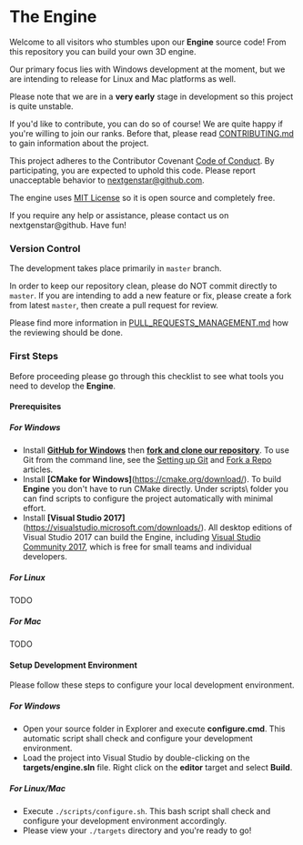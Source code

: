 # The Engine

Welcome to all visitors who stumbles upon our **Engine** source code! From this repository you can build your own 3D engine.

Our primary focus lies with Windows development at the moment, but we are intending to release for Linux and Mac platforms as well.

Please note that we are in a **very early** stage in development so this project is quite unstable.

If you'd like to contribute, you can do so of course! We are quite happy if you're willing to join our ranks. Before that, please read [CONTRIBUTING.md](https://github.com/nextgenstar/engine/blob/master/docs/CONTRIBUTING.md) to gain information about the project.

This project adheres to the Contributor Covenant [Code of Conduct](https://github.com/nextgenstar/engine/blob/master/docs/CODE_OF_CONDUCT.md). By participating, you are expected to uphold this code. Please report unacceptable behavior to nextgenstar@github.com.

The engine uses [MIT License](https://github.com/nextgenstar/engine/blob/master/docs/LICENSE.md) so it is open source and completely free.

If you require any help or assistance, please contact us on nextgenstar@github. Have fun!

### Version Control

The development takes place primarily in `master` branch.

In order to keep our repository clean, please do NOT commit directly to `master`. If you are intending to add a new feature or fix, please create a fork from latest `master`, then create a pull request for review.

Please find more information in [PULL_REQUESTS_MANAGEMENT.md](https://github.com/nextgenstar/engine/blob/master/docs/PULL_REQUESTS_MANAGEMENT.md) how the reviewing should be done.

### First Steps

Before proceeding please go through this checklist to see what tools you need to develop the **Engine**.

#### Prerequisites

##### For Windows

- Install **[GitHub for Windows](https://windows.github.com/)** then **[fork and clone our repository](https://guides.github.com/activities/forking/)**. To use Git from the command line, see the [Setting up Git](https://help.github.com/articles/set-up-git/) and [Fork a Repo](https://help.github.com/articles/fork-a-repo/) articles.
- Install **[CMake for Windows]**(https://cmake.org/download/). To build **Engine** you don't have to run CMake directly. Under scripts\ folder you can find scripts to configure the project automatically with minimal effort.
- Install **[Visual Studio 2017]**(https://visualstudio.microsoft.com/downloads/). All desktop editions of Visual Studio 2017 can build the Engine, including [Visual Studio Community 2017](http://www.visualstudio.com/products/visual-studio-community-vs), which is free for small teams and individual developers.

##### For Linux

TODO

##### For Mac

TODO

#### Setup Development Environment

Please follow these steps to configure your local development environment.

##### For Windows

- Open your source folder in Explorer and execute **configure.cmd**. This automatic script shall check and configure your development environment.
- Load the project into Visual Studio by double-clicking on the **targets/engine.sln** file. Right click on the **editor** target and select **Build**.

##### For Linux/Mac

- Execute `./scripts/configure.sh`. This bash script shall check and configure your development environment accordingly.
- Please view your `./targets` directory and you're ready to go!
